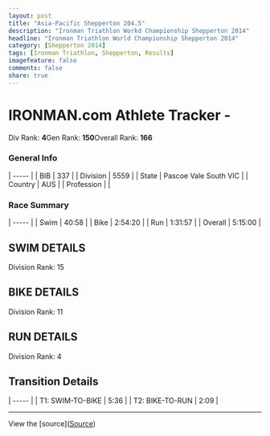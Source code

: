 ```yaml
---
layout: post
title: "Asia-Pacific Shepperton 204.5"
description: "Ironman Triathlon Workd Championship Shepperton 2014"
headline: "Ironman Triathlon World Championship Shepperton 2014"
category: [Shepperton 2014]
tags: [Ironman Triathlon, Shepperton, Results]
imagefeature: false
comments: false
share: true
---
```


# IRONMAN.com Athlete Tracker -

Div Rank: **4**Gen Rank: **150**Overall Rank: **166**

### General Info


| ----- |
| BIB |  337 |
| Division |  5559 |
| State |  Pascoe Vale South VIC |
| Country |  AUS |
| Profession |   |

### Race Summary


| ----- |
| Swim |  40:58 |
| Bike |  2:54:20 |
| Run |  1:31:57 |
| Overall |  5:15:00 |

## SWIM DETAILS

Division Rank: 15

## BIKE DETAILS

Division Rank: 11

## RUN DETAILS

Division Rank: 4

## Transition Details


| ----- |
| T1: SWIM-TO-BIKE |  5:36 |
| T2: BIKE-TO-RUN |  2:09 |  


---
 View the [source]([Source](http://tracking.ironmanlive.com/mobileathlete.php?rid=829812111&race=ballarat70.3&bib=337&v=&beta=&1417166100 "Permalink to IRONMAN.com Athlete Tracker -"))
